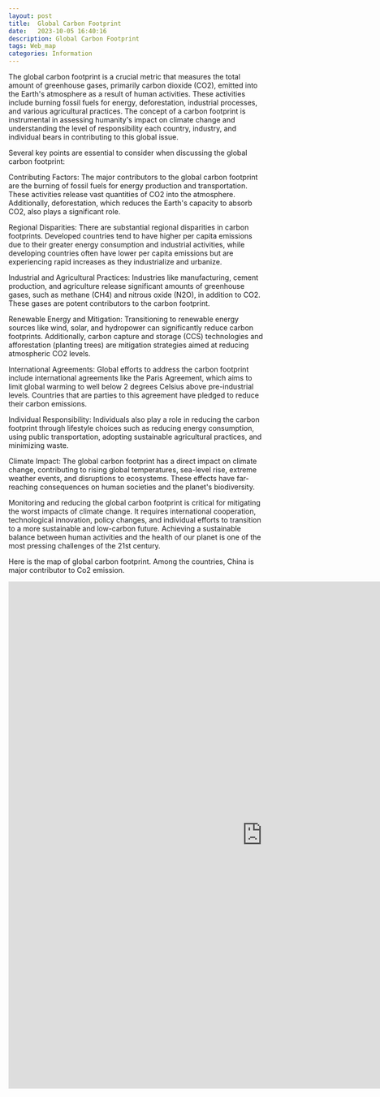 ```yaml
---
layout: post
title:  Global Carbon Footprint
date:   2023-10-05 16:40:16
description: Global Carbon Footprint
tags: Web_map
categories: Information
---
```


The global carbon footprint is a crucial metric that measures the total amount of greenhouse gases, primarily carbon dioxide (CO2), emitted into the Earth's atmosphere as a result of human activities. These activities include burning fossil fuels for energy, deforestation, industrial processes, and various agricultural practices. The concept of a carbon footprint is instrumental in assessing humanity's impact on climate change and understanding the level of responsibility each country, industry, and individual bears in contributing to this global issue.

Several key points are essential to consider when discussing the global carbon footprint:

Contributing Factors: The major contributors to the global carbon footprint are the burning of fossil fuels for energy production and transportation. These activities release vast quantities of CO2 into the atmosphere. Additionally, deforestation, which reduces the Earth's capacity to absorb CO2, also plays a significant role.

Regional Disparities: There are substantial regional disparities in carbon footprints. Developed countries tend to have higher per capita emissions due to their greater energy consumption and industrial activities, while developing countries often have lower per capita emissions but are experiencing rapid increases as they industrialize and urbanize.

Industrial and Agricultural Practices: Industries like manufacturing, cement production, and agriculture release significant amounts of greenhouse gases, such as methane (CH4) and nitrous oxide (N2O), in addition to CO2. These gases are potent contributors to the carbon footprint.

Renewable Energy and Mitigation: Transitioning to renewable energy sources like wind, solar, and hydropower can significantly reduce carbon footprints. Additionally, carbon capture and storage (CCS) technologies and afforestation (planting trees) are mitigation strategies aimed at reducing atmospheric CO2 levels.

International Agreements: Global efforts to address the carbon footprint include international agreements like the Paris Agreement, which aims to limit global warming to well below 2 degrees Celsius above pre-industrial levels. Countries that are parties to this agreement have pledged to reduce their carbon emissions.

Individual Responsibility: Individuals also play a role in reducing the carbon footprint through lifestyle choices such as reducing energy consumption, using public transportation, adopting sustainable agricultural practices, and minimizing waste.

Climate Impact: The global carbon footprint has a direct impact on climate change, contributing to rising global temperatures, sea-level rise, extreme weather events, and disruptions to ecosystems. These effects have far-reaching consequences on human societies and the planet's biodiversity.

Monitoring and reducing the global carbon footprint is critical for mitigating the worst impacts of climate change. It requires international cooperation, technological innovation, policy changes, and individual efforts to transition to a more sustainable and low-carbon future. Achieving a sustainable balance between human activities and the health of our planet is one of the most pressing challenges of the 21st century.

Here is the map of global carbon footprint. Among the countries, China is major contributor to Co2 emission.

<iframe width="1000" height="1000" frameborder="0" scrolling="no" marginheight="0" marginwidth="0" 
src="https://wagle1996.github.io/carbon-footprint/"></iframe>

